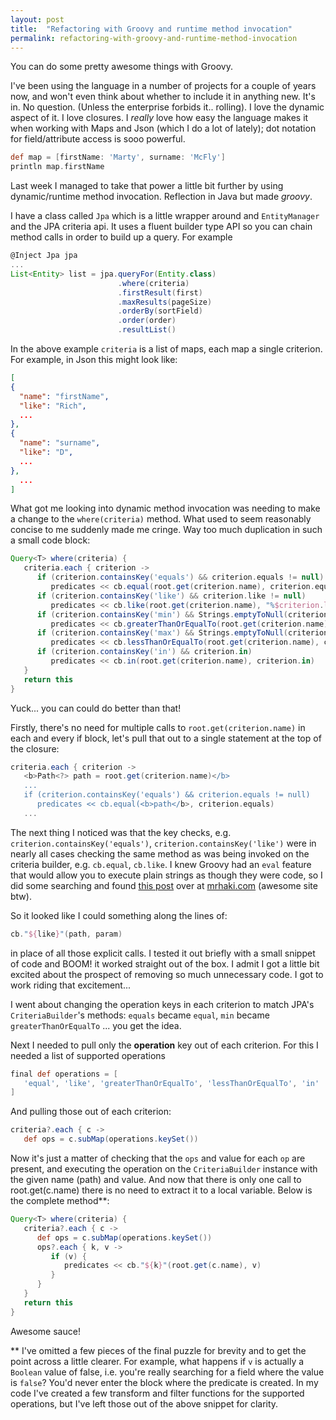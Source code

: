 ```yaml
---
layout: post
title:  "Refactoring with Groovy and runtime method invocation"
permalink: refactoring-with-groovy-and-runtime-method-invocation
---
```


You can do some pretty awesome things with Groovy. 

I've been using the language in a number of projects for a couple of years now, and won't even think about whether to include it in anything new. It's in. No question. (Unless the enterprise forbids it.. rolling). I love the dynamic aspect of it. I love closures. I *really* love how easy the language makes it when working with Maps and Json (which I do a lot of lately); dot notation for field/attribute access is sooo powerful.

```groovy
def map = [firstName: 'Marty', surname: 'McFly']
println map.firstName
```

Last week I managed to take that power a little bit further by using dynamic/runtime method invocation. Reflection in Java but made *groovy*.

I have a class called `Jpa` which is a little wrapper around and `EntityManager` and the JPA criteria api. It uses a fluent builder type API so you can chain method calls in order to build up a query. For example

```groovy
@Inject Jpa jpa
...
List<Entity> list = jpa.queryFor(Entity.class)
                        .where(criteria)
                        .firstResult(first)
                        .maxResults(pageSize)
                        .orderBy(sortField)
                        .order(order)
                        .resultList()
```

In the above example `criteria` is a list of maps, each map a single criterion. For example, in Json this might look like:

```json
[
{
  "name": "firstName",
  "like": "Rich",
  ...
},
{
  "name": "surname",
  "like": "D",
  ...
},
  ...
] 
```

What got me looking into dynamic method invocation was needing to make a change to the `where(criteria)` method. What used to seem reasonably concise to me suddenly made me cringe. Way too much duplication in such a small code block:

```groovy
Query<T> where(criteria) {
   criteria.each { criterion ->
      if (criterion.containsKey('equals') && criterion.equals != null)
         predicates << cb.equal(root.get(criterion.name), criterion.equals)
      if (criterion.containsKey('like') && criterion.like != null)
         predicates << cb.like(root.get(criterion.name), "%$criterion.like%")
      if (criterion.containsKey('min') && Strings.emptyToNull(criterion.min) != null)
         predicates << cb.greaterThanOrEqualTo(root.get(criterion.name), criterion.min)
      if (criterion.containsKey('max') && Strings.emptyToNull(criterion.max) != null)
         predicates << cb.lessThanOrEqualTo(root.get(criterion.name), criterion.max)
      if (criterion.containsKey('in') && criterion.in)
         predicates << cb.in(root.get(criterion.name), criterion.in)
   }
   return this
}
```

Yuck... you can could do better than that!

Firstly, there's no need for multiple calls to `root.get(criterion.name)` in each and every if block, let's pull that out to a single statement at the top of the closure:

```groovy
criteria.each { criterion ->
   <b>Path<?> path = root.get(criterion.name)</b>
   ...
   if (criterion.containsKey('equals') && criterion.equals != null)
      predicates << cb.equal(<b>path</b>, criterion.equals)
   ...
```

The next thing I noticed was that the key checks, e.g. `criterion.containsKey('equals')`,  `criterion.containsKey('like')` were in nearly all cases checking the same method as was being invoked on the criteria builder, e.g. `cb.equal`, `cb.like`. I knew Groovy had an `eval` feature that would allow you to execute plain strings as though they were code, so I did some searching and found [this post](http://mrhaki.blogspot.co.uk/2010/03/groovy-goodness-invoke-methods.html) over at [mrhaki.com](http://www.mrhaki.com/) (awesome site btw).

So it looked like I could something along the lines of:

```groovy
cb."${like}"(path, param)
```

in place of all those explicit calls. I tested it out briefly with a small snippet of code and BOOM! it worked straight out of the box. I admit I got a little bit excited about the prospect of removing so much unnecessary code. I got to work riding that excitement...

I went about changing the operation keys in each criterion to match JPA's `CriteriaBuilder`'s methods: `equals` became `equal`, `min` became `greaterThanOrEqualTo` ... you get the idea.

Next I needed to pull only the **operation** key out of each criterion. For this I needed a list of supported operations

```groovy
final def operations = [ 
   'equal', 'like', 'greaterThanOrEqualTo', 'lessThanOrEqualTo', 'in' 
]
```
And pulling those out of each criterion:

```groovy
criteria?.each { c ->
   def ops = c.subMap(operations.keySet())
```

Now it's just a matter of checking that the `ops` and value for each `op` are present, and executing the operation on the `CriteriaBuilder` instance with the given name (path) and value. And now that there is only one call to root.get(c.name) there is no need to extract it to a local variable. Below is the complete method**:

```groovy
Query<T> where(criteria) {
   criteria?.each { c ->
      def ops = c.subMap(operations.keySet())
      ops?.each { k, v ->
         if (v) {
            predicates << cb."${k}"(root.get(c.name), v)
         }
      }
   }
   return this
}
```

Awesome sauce!

** I've omitted a few pieces of the final puzzle for brevity and to get the point across a little clearer. For example, what happens if `v` is actually a `Boolean` value of false, i.e. you're really searching for a field where the value is `false`? You'd never enter the block where the predicate is created. In my code I've created a few transform and filter functions for the supported operations, but I've left those out of the above snippet for clarity.